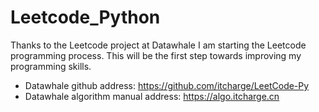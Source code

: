# Leetcode_Python

Thanks to the Leetcode project at Datawhale I am starting the Leetcode programming process. 
This will be the first step towards improving my programming skills.

- Datawhale github address: https://github.com/itcharge/LeetCode-Py
- Datawhale algorithm manual address: https://algo.itcharge.cn
